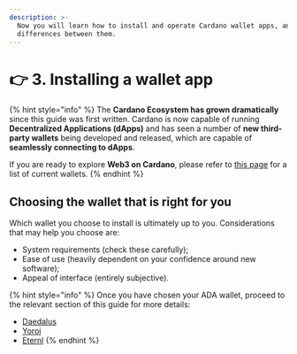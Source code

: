 ```yaml
---
description: >-
  Now you will learn how to install and operate Cardano wallet apps, and the key
  differences between them.
---
```


# 👉 3. Installing a wallet app

{% hint style="info" %}
The **Cardano Ecosystem has grown dramatically** since this guide was first written. Cardano is now capable of running **Decentralized Applications (dApps)** and has seen a number of **new third-party wallets** being developed and released, which are capable of **seamlessly connecting to dApps**.



If you are ready to explore **Web3 on Cardano**, please refer to [this page](../7.-web3-dapp-connected-wallets.md) for a list of current wallets.
{% endhint %}

## Choosing the wallet that is right for you

Which wallet you choose to install is ultimately up to you. Considerations that may help you choose are:

* System requirements (check these carefully);
* Ease of use (heavily dependent on your confidence around new software);
* Appeal of interface (entirely subjective).

{% hint style="info" %}
Once you have chosen your ADA wallet, proceed to the relevant section of this guide for more details:

* [Daedalus](daedalus.md)
* [Yoroi](yoroi.md)
* [Eternl](./#eternl)
{% endhint %}
